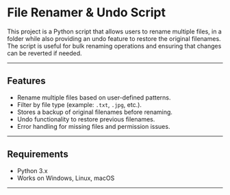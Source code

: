 # File Renamer & Undo Script

This project is a Python script that allows users to rename multiple files, 
in a folder while also providing an undo feature to restore the original filenames. 
The script is useful for bulk renaming operations and ensuring that changes can be reverted if needed.

---

## Features

- Rename multiple files based on user-defined patterns.
- Filter by file type (example: `.txt`, `.jpg`, etc.).
- Stores a backup of original filenames before renaming.
- Undo functionality to restore previous filenames.
- Error handling for missing files and permission issues.

---

## Requirements

- Python 3.x
- Works on Windows, Linux, macOS

---



